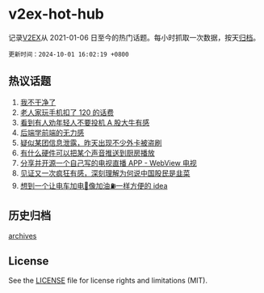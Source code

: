 # v2ex-hot-hub

 记录[V2EX](https://www.v2ex.com/)从 2021-01-06 日至今的热门话题。每小时抓取一次数据，按天[归档](archives)。

`更新时间：2024-10-01 16:02:19 +0800`

## 热议话题

1. [我不干净了](https://www.v2ex.com/t/1077188)
1. [老人家玩手机扣了 120 的话费](https://www.v2ex.com/t/1077204)
1. [看到有人劝年轻人不要投机 A 股大牛有感](https://www.v2ex.com/t/1077234)
1. [后端学前端的无力感](https://www.v2ex.com/t/1077205)
1. [疑似某团信息泄露，昨天出现不少外卡被盗刷](https://www.v2ex.com/t/1077233)
1. [有什么硬件可以把某个声音推送到厨房播放](https://www.v2ex.com/t/1077138)
1. [分享并开源一个自己写的电视直播 APP - WebView 电视](https://www.v2ex.com/t/1077160)
1. [见证又一次疯狂有感，深刻理解为何说中国股民是韭菜](https://www.v2ex.com/t/1077225)
1. [想到一个让电车加电🔋像加油⛽️一样方便的 idea](https://www.v2ex.com/t/1077255)

## 历史归档

[archives](archives)

## License

See the [LICENSE](LICENSE) file for license rights and limitations (MIT).
